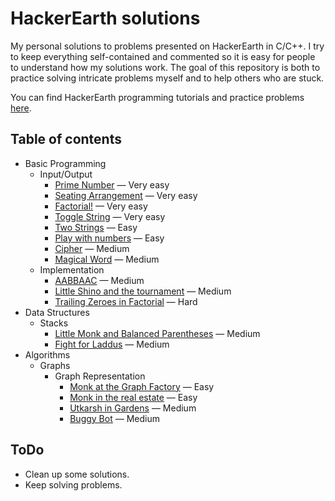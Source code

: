 # HackerEarth solutions

My personal solutions to problems presented on HackerEarth in C/C++. I try to keep everything self-contained and commented so it is easy for people to understand how my solutions work. The goal of this repository is both to practice solving intricate problems myself and to help others who are stuck.

You can find HackerEarth programming tutorials and practice problems [here](https://www.hackerearth.com/practice/).

## Table of contents

+ Basic Programming
	+ Input/Output
		+ [Prime Number](./Basic%20Programming/Input%20Output/Prime%20Number) &mdash; Very easy
		+ [Seating Arrangement](./Basic%20Programming/Input%20Output/Seating%20Arrangement) &mdash; Very easy
		+ [Factorial!](./Basic%20Programming/Input%20Output/Factorial) &mdash; Very easy
		+ [Toggle String](./Basic%20Programming/Input%20Output/Toggle%20String) &mdash; Very easy
		+ [Two Strings](./Basic%20Programming/Input%20Output/Two%20Strings) &mdash; Easy
		+ [Play with numbers](./Basic%20Programming/Input%20Output/Play%20with%20numbers) &mdash; Easy
		+ [Cipher](./Basic%20Programming/Input%20Output/Cipher) &mdash; Medium
		+ [Magical Word](./Basic%20Programming/Input%20Output/Magical%20Word) &mdash; Medium
	+ Implementation
		+ [AABBAAC](./Basic%20Programming/Implementation/AABBAAC) &mdash; Medium
		+ [Little Shino and the tournament](./Basic%20Programming/Implementation/Little%20Shino%20and%20the%20tournament) &mdash; Medium
		+ [Trailing Zeroes in Factorial](./Basic%20Programming/Implementation/Trailing%20Zeroes%20in%20Factorial) &mdash; Hard
+ Data Structures
	+ Stacks
		+ [Little Monk and Balanced Parentheses](./Data%20Structures/Stacks/Little%20Monk%20and%20Balanced%20Parentheses) &mdash; Medium
		+ [Fight for Laddus](./Data%20Structures/Stacks/Fight%20for%20Laddus) &mdash; Medium
+ Algorithms
	+ Graphs
		+ Graph Representation
			+ [Monk at the Graph Factory](./Algorithms/Graphs/Graph%20Representation/Monk%20at%20the%20Graph%20Factory) &mdash; Easy
			+ [Monk in the real estate](./Algorithms/Graphs/Graph%20Representation/Monk%20in%20the%20real%20estate) &mdash; Easy
			+ [Utkarsh in Gardens](./Algorithms/Graphs/Graph%20Representation/Utkarsh%20in%20Gardens) &mdash; Medium
			+ [Buggy Bot](./Algorithms/Graphs/Graph%20Representation/Buggy%20Bot) &mdash; Medium

## ToDo

+ Clean up some solutions.
+ Keep solving problems.
